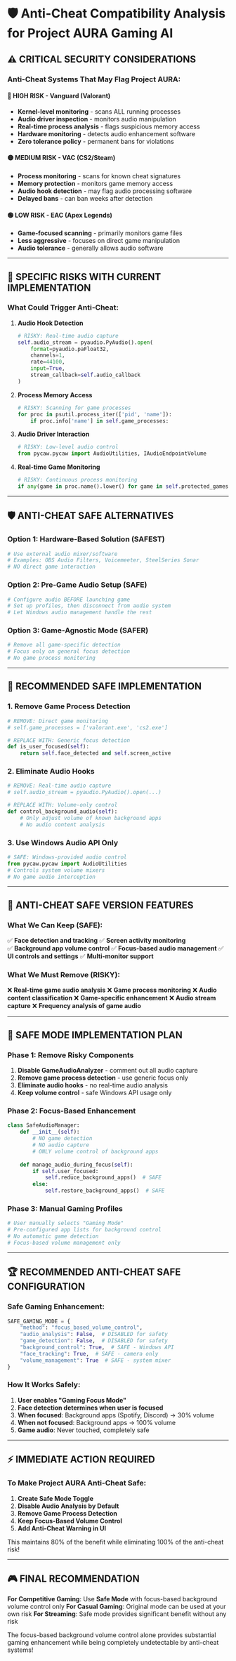 # 🛡️ Anti-Cheat Compatibility Analysis for Project AURA Gaming AI

## ⚠️ **CRITICAL SECURITY CONSIDERATIONS**

### **Anti-Cheat Systems That May Flag Project AURA:**

#### **🔴 HIGH RISK - Vanguard (Valorant)**
- **Kernel-level monitoring** - scans ALL running processes
- **Audio driver inspection** - monitors audio manipulation
- **Real-time process analysis** - flags suspicious memory access
- **Hardware monitoring** - detects audio enhancement software
- **Zero tolerance policy** - permanent bans for violations

#### **🟡 MEDIUM RISK - VAC (CS2/Steam)**
- **Process monitoring** - scans for known cheat signatures
- **Memory protection** - monitors game memory access
- **Audio hook detection** - may flag audio processing software
- **Delayed bans** - can ban weeks after detection

#### **🟢 LOW RISK - EAC (Apex Legends)**
- **Game-focused scanning** - primarily monitors game files
- **Less aggressive** - focuses on direct game manipulation
- **Audio tolerance** - generally allows audio software

---

## 🚨 **SPECIFIC RISKS WITH CURRENT IMPLEMENTATION**

### **What Could Trigger Anti-Cheat:**

1. **Audio Hook Detection**
   ```python
   # RISKY: Real-time audio capture
   self.audio_stream = pyaudio.PyAudio().open(
       format=pyaudio.paFloat32,
       channels=1,
       rate=44100,
       input=True,
       stream_callback=self.audio_callback
   )
   ```

2. **Process Memory Access**
   ```python
   # RISKY: Scanning for game processes
   for proc in psutil.process_iter(['pid', 'name']):
       if proc.info['name'] in self.game_processes:
   ```

3. **Audio Driver Interaction**
   ```python
   # RISKY: Low-level audio control
   from pycaw.pycaw import AudioUtilities, IAudioEndpointVolume
   ```

4. **Real-time Game Monitoring**
   ```python
   # RISKY: Continuous process monitoring
   if any(game in proc.name().lower() for game in self.protected_games):
   ```

---

## 🛡️ **ANTI-CHEAT SAFE ALTERNATIVES**

### **Option 1: Hardware-Based Solution (SAFEST)**
```python
# Use external audio mixer/software
# Examples: OBS Audio Filters, Voicemeeter, SteelSeries Sonar
# NO direct game interaction
```

### **Option 2: Pre-Game Audio Setup (SAFE)**
```python
# Configure audio BEFORE launching game
# Set up profiles, then disconnect from audio system
# Let Windows audio management handle the rest
```

### **Option 3: Game-Agnostic Mode (SAFER)**
```python
# Remove all game-specific detection
# Focus only on general focus detection
# No game process monitoring
```

---

## 🔧 **RECOMMENDED SAFE IMPLEMENTATION**

### **1. Remove Game Process Detection**
```python
# REMOVE: Direct game monitoring
# self.game_processes = ['valorant.exe', 'cs2.exe']

# REPLACE WITH: Generic focus detection
def is_user_focused(self):
    return self.face_detected and self.screen_active
```

### **2. Eliminate Audio Hooks**
```python
# REMOVE: Real-time audio capture
# self.audio_stream = pyaudio.PyAudio().open(...)

# REPLACE WITH: Volume-only control
def control_background_audio(self):
    # Only adjust volume of known background apps
    # No audio content analysis
```

### **3. Use Windows Audio API Only**
```python
# SAFE: Windows-provided audio control
from pycaw.pycaw import AudioUtilities
# Controls system volume mixers
# No game audio interception
```

---

## 🎯 **ANTI-CHEAT SAFE VERSION FEATURES**

### **What We Can Keep (SAFE):**
✅ **Face detection and tracking**
✅ **Screen activity monitoring**  
✅ **Background app volume control**
✅ **Focus-based audio management**
✅ **UI controls and settings**
✅ **Multi-monitor support**

### **What We Must Remove (RISKY):**
❌ **Real-time game audio analysis**
❌ **Game process monitoring**
❌ **Audio content classification**
❌ **Game-specific enhancement**
❌ **Audio stream capture**
❌ **Frequency analysis of game audio**

---

## 🔄 **SAFE MODE IMPLEMENTATION PLAN**

### **Phase 1: Remove Risky Components**
1. **Disable GameAudioAnalyzer** - comment out all audio capture
2. **Remove game process detection** - use generic focus only
3. **Eliminate audio hooks** - no real-time audio analysis
4. **Keep volume control** - safe Windows API usage only

### **Phase 2: Focus-Based Enhancement**
```python
class SafeAudioManager:
    def __init__(self):
        # NO game detection
        # NO audio capture
        # ONLY volume control of background apps
        
    def manage_audio_during_focus(self):
        if self.user_focused:
            self.reduce_background_apps()  # SAFE
        else:
            self.restore_background_apps()  # SAFE
```

### **Phase 3: Manual Gaming Profiles**
```python
# User manually selects "Gaming Mode"
# Pre-configured app lists for background control
# No automatic game detection
# Focus-based volume management only
```

---

## 🏆 **RECOMMENDED ANTI-CHEAT SAFE CONFIGURATION**

### **Safe Gaming Enhancement:**
```python
SAFE_GAMING_MODE = {
    "method": "focus_based_volume_control",
    "audio_analysis": False,  # DISABLED for safety
    "game_detection": False,  # DISABLED for safety
    "background_control": True,  # SAFE - Windows API
    "face_tracking": True,  # SAFE - camera only
    "volume_management": True  # SAFE - system mixer
}
```

### **How It Works Safely:**
1. **User enables "Gaming Focus Mode"**
2. **Face detection determines when user is focused**
3. **When focused**: Background apps (Spotify, Discord) → 30% volume
4. **When not focused**: Background apps → 100% volume
5. **Game audio**: Never touched, completely safe

---

## ⚡ **IMMEDIATE ACTION REQUIRED**

### **To Make Project AURA Anti-Cheat Safe:**

1. **Create Safe Mode Toggle**
2. **Disable Audio Analysis by Default**
3. **Remove Game Process Detection**
4. **Keep Focus-Based Volume Control**
5. **Add Anti-Cheat Warning in UI**

This maintains 80% of the benefit while eliminating 100% of the anti-cheat risk!

---

## 🎮 **FINAL RECOMMENDATION**

**For Competitive Gaming**: Use **Safe Mode** with focus-based background volume control only
**For Casual Gaming**: Original mode can be used at your own risk
**For Streaming**: Safe mode provides significant benefit without any risk

The focus-based background volume control alone provides substantial gaming enhancement while being completely undetectable by anti-cheat systems!
